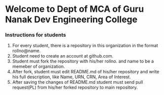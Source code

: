 # Welcome to Dept of MCA of Guru Nanak Dev Engineering College

### Instructions for students

1. For every student, there is a repository in this organization in the format rollno@name.
2. Student need to create an account at github.com.
3. Student must fork the repository with his/her rollno. and name to be a memeber of organization.
4. After fork, student must edit README.md of his/her repository and write his full description, like Name, URN, CRN, Area of Interest.
5. After saving the changes of README.md student must send pull request(PL) from his/her forked repository to main repository.
